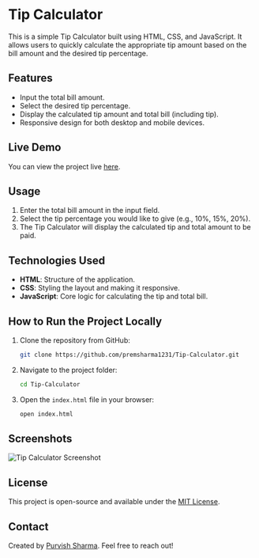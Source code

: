 # Tip Calculator

This is a simple Tip Calculator built using HTML, CSS, and JavaScript. It allows users to quickly calculate the appropriate tip amount based on the bill amount and the desired tip percentage.

## Features

- Input the total bill amount.
- Select the desired tip percentage.
- Display the calculated tip amount and total bill (including tip).
- Responsive design for both desktop and mobile devices.

## Live Demo

You can view the project live [here](https://premsharma1231.github.io/Tip-Calculator/).

## Usage

1. Enter the total bill amount in the input field.
2. Select the tip percentage you would like to give (e.g., 10%, 15%, 20%).
3. The Tip Calculator will display the calculated tip and total amount to be paid.

## Technologies Used

- **HTML**: Structure of the application.
- **CSS**: Styling the layout and making it responsive.
- **JavaScript**: Core logic for calculating the tip and total bill.

## How to Run the Project Locally

1. Clone the repository from GitHub:
    ```bash
    git clone https://github.com/premsharma1231/Tip-Calculator.git
    ```

2. Navigate to the project folder:
    ```bash
    cd Tip-Calculator
    ```

3. Open the `index.html` file in your browser:
    ```bash
    open index.html
    ```

## Screenshots

![Tip Calculator Screenshot](screenshot.png)

## License

This project is open-source and available under the [MIT License](LICENSE).

## Contact

Created by [Purvish Sharma](https://www.linkedin.com/in/sharma-purvish-591120248/). Feel free to reach out!
